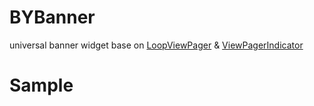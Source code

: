 # BYBanner
universal banner widget
base on [LoopViewPager](https://github.com/imbryk/LoopingViewPager) & [ViewPagerIndicator](https://github.com/JakeWharton/ViewPagerIndicator)

# Sample
